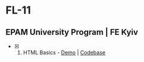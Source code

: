 # FL-11

## EPAM University Program | FE Kyiv

- [x] 1. HTML Basics - [Demo](https://romanovaleksander.github.io/FL-11/FL11_HW1/homework/) | [Codebase](https://github.com/RomanovAleksander/FL-11/blob/master/FL11_HW1/homework/index.html)
